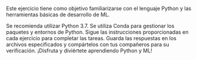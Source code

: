 Este ejercicio tiene como objetivo familiarizarse con el lenguaje Python y las herramientas básicas de desarrollo de ML.


Se recomienda utilizar Python 3.7.
Se utiliza Conda para gestionar los paquetes y entornos de Python.
Sigue las instrucciones proporcionadas en cada ejercicio para completar las tareas.
Guarda las respuestas en los archivos especificados y compártelos con tus compañeros para su verificación.
¡Disfruta y diviértete aprendiendo Python y ML!
